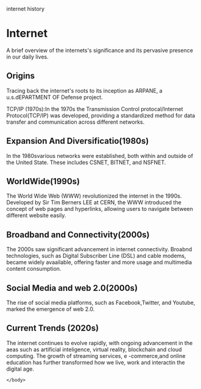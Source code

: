 internet history
<!DOCTYPE html>
<html>
<head>
    <title>History Of The Internet</title>
</head>
    <body>
        <h1>Internet</h1>
        <p>A brief overview of the internets's significance and its pervasive presence in our daily lives. </p>
       <h2>Origins</h2>
       <p>Tracing back the internet's roots to its inception as ARPANE, a u.s.dEPARTMENT OF Defense project.</p>
       <p2>TCP/IP (1970s):In the 1970s the Transmission Control protocal/Internet Protocol(TCP/IP) was developed, providing a standardized method for data transfer and communication across different networks. </p2> 
       <h2>Expansion And Diversificatio(1980s)</h2>
       <p>In the 1980svarious networks were established, both within and outside of the United State. These includes CSNET, BITNET, and NSFNET.</p>
       <h2>WorldWide(1990s)</h2>
       <p>The World Wide Web (WWW) revolutionized the internet in the 1990s. Developed by Sir Tim Berners LEE at CERN, the WWW introduced the concept of web pages and hyperlinks, allowing users to navigate between different website easily.</p>
       <h2>Broadband and Connectivity(2000s)</h2>
       <p>The 2000s saw significant advancement in internet connectivity. Broabnd technologies, such as Digital Subscriber Line (DSL) and cable modems, became widely avaailable, offering faster and more usage and multimedia content consumption.</p>
       <h2>Social Media and web 2.0(2000s)</h2>
       <p>The rise of social media platforms, such as Facebook,Twitter, and Youtube, marked the emergence of web 2.0.</p>
       <h2>Current Trends (2020s)</h2>
       <p>The internet continues to evolve rapidly, with ongoing advancement in the aeas such as artificial inteligence, virtual reality, blockchain and cloud computing. The growth of streaming services, e -commerce,and online education has further transformed how we live, work and interactin the digital age.</p>

    </body>
</body>
</html>
